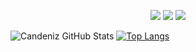 <p align="center">
 <a href="https://discord.com/users/259586807094575104" target"blank_"><img src="https://img.shields.io/badge/Discord%20-7289DA.svg?&style=for-the-badge&logo=discord&logoColor=white"></a>
  <a href="https://www.github.com/CandenizErdal" target"blank_"><img src="https://img.shields.io/badge/GitHub%20-191717.svg?&style=for-the-badge&logo=github&logoColor=white"></a>
 <a href="https://www.instagram.com/candenizerdal" target"blank_"><img src="https://img.shields.io/badge/INSTAGRAM%20-DC3175.svg?&style=for-the-badge&logo=instagram&logoColor=white"></a>

![Candeniz GitHub Stats](https://github-readme-stats.vercel.app/api?username=CandenizErdal&theme=dark&show_icons=tru)
[![Top Langs](https://github-readme-stats.vercel.app/api/top-langs/?username=CandenizErdal&layout=compact&text_color=FFFFFF&title_color=FFFFFF&bg_color=121212)](https://github.com/CandenizErdal)
